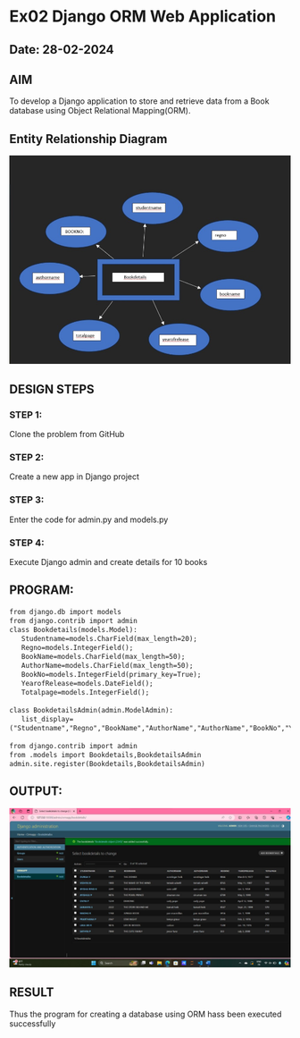 # Ex02 Django ORM Web Application
## Date: 28-02-2024

## AIM
To develop a Django application to store and retrieve data from a Book database using Object Relational Mapping(ORM).

## Entity Relationship Diagram

![ER DIAGRAM](<er diagram.jpg>)

## DESIGN STEPS

### STEP 1:
Clone the problem from GitHub

### STEP 2:
Create a new app in Django project

### STEP 3:
Enter the code for admin.py and models.py

### STEP 4:
Execute Django admin and create details for 10 books

## PROGRAM:
```
from django.db import models
from django.contrib import admin
class Bookdetails(models.Model):
   Studentname=models.CharField(max_length=20);
   Regno=models.IntegerField();
   BookName=models.CharField(max_length=50);
   AuthorName=models.CharField(max_length=50);
   BookNo=models.IntegerField(primary_key=True);
   YearofRelease=models.DateField();
   Totalpage=models.IntegerField();
   
class BookdetailsAdmin(admin.ModelAdmin):
   list_display=("Studentname","Regno","BookName","AuthorName","AuthorName","BookNo","YearofRelease","Totalpage");

from django.contrib import admin
from .models import Bookdetails,BookdetailsAdmin
admin.site.register(Bookdetails,BookdetailsAdmin)
```
## OUTPUT:
![alt text](output.jpg)
## RESULT
Thus the program for creating a database using ORM hass been executed successfully
